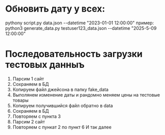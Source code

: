 # Обновить дату у всех:
pythonу script.py data.json --datetime "2023-01-01 12:00:00"
пример:
python3 generate_data.py testuser123_data.json --datetime "2025-5-09 12:00:00"



# Последовательность загрузки тестовых данныъ
1. Парсим 1 сайт
2. Сохраняем в БД
3. Копируем файл джейсона в папку fake_data
4. Выполянем изменение даты и рандомно меняем цены на тестовые товары
5. Копируем получившийся файл обратно в data 
6. Сохраняем в БД
7. Повторяем с пункта 3
8. Парсим 2 сайт
9. Повторяем с пункат 2 по пункт 6
И так далее